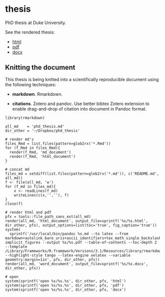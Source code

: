 thesis
======

PhD thesis at Duke University.

See the rendered thesis:

-   [html](http://htmlpreview.github.io/?https://raw.githubusercontent.com/bbest/phd_thesis/master/phd_thesis.html)
-   [pdf](https://github.com/bbest/phd_thesis/raw/master/phd_thesis.pdf)
-   [docx](https://github.com/bbest/phd_thesis/raw/master/phd_thesis.docx)

Knitting the document
---------------------

This thesis is being knitted into a scientifically reproducible document
using the following techniques:

-   **markdown**. Rmarkdown.

-   **citations**. Zotero and pandoc. Use better bibtex Zotero extension
    to enable drag-and-drop of citation into document in Pandoc format.

<!-- -->

    library(rmarkdown)

    all_md    = 'phd_thesis.md'
    dir_other = '~/Dropbox/phd_thesis'

    # render md's
    files_Rmd = list.files(pattern=glob2rx('*.Rmd'))
    for (f_Rmd in files_Rmd){
      render(f_Rmd, 'md_document')
      render(f_Rmd, 'html_document')
    }

    # concat md
    files_md = setdiff(list.files(pattern=glob2rx('*.md')), c('README.md', all_md))
    f <- file(all_md, 'w') 
    for (f_md in files_md){ 
        x <- readLines(f_md) 
        writeLines(c(x,'',''), f)
    } 
    close(f)

    # render html and pdf
    pfx = tools::file_path_sans_ext(all_md)
    render(all_md, 'html_document', output_file=sprintf('%s/%s.html', dir_other, pfx), output_options=list(toc='true', fig_caption='true'))
    system(
      sprintf('/usr/local/bin/pandoc %s.md --to latex --from markdown+autolink_bare_uris+ascii_identifiers+tex_math_single_backslash-implicit_figures --output %s/%s.pdf --table-of-contents --toc-depth 2 --template /Library/Frameworks/R.framework/Versions/3.1/Resources/library/rmarkdown/rmd/latex/default.tex --highlight-style tango --latex-engine xelatex --variable geometry:margin=1in', pfx, dir_other, pfx))
    render(all_md, 'word_document', output_file=sprintf('%s/%s.docx', dir_other, pfx))

    # open
    system(sprintf('open %s/%s.%s', dir_other, pfx, 'html')
    system(sprintf('open %s/%s.%s', dir_other, pfx, 'pdf')
    system(sprintf('open %s/%s.%s', dir_other, pfx, 'docx')
